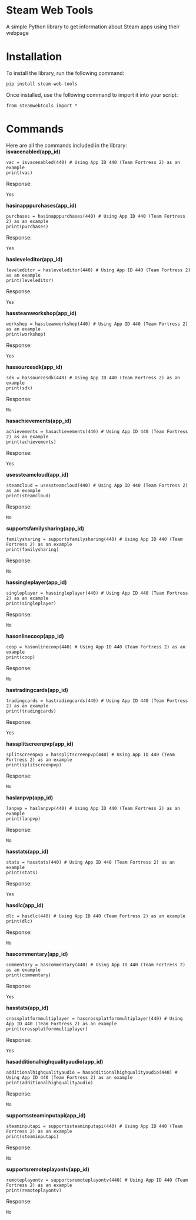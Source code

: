 # Steam Web Tools
 A simple Python library to get information about Steam apps using their webpage

 # Installation
 To install the library, run the following command:
 ```
pip install steam-web-tools
```
Once installed, use the following command to import it into your script:
```
from steamwebtools import *
```
# Commands
Here are all the commands included in the library: <br>
__isvacenabled(app_id)__
```
vac = isvacenabled(440) # Using App ID 440 (Team Fortress 2) as an example
print(vac)
```
Response:
```
Yes
```
__hasinapppurchases(app_id)__
```
purchases = hasinapppurchases(440) # Using App ID 440 (Team Fortress 2) as an example
print(purchases)
```
Response:
```
Yes
```
__hasleveleditor(app_id)__
```
leveleditor = hasleveleditor(440) # Using App ID 440 (Team Fortress 2) as an example
print(leveleditor)
```
Response:
```
Yes
```
__hassteamworkshop(app_id)__
```
workshop = hassteamworkshop(440) # Using App ID 440 (Team Fortress 2) as an example
print(workshop)
```
Response:
```
Yes
```
__hassourcesdk(app_id)__
```
sdk = hassourcesdk(440) # Using App ID 440 (Team Fortress 2) as an example
print(sdk)
```
Response:
```
No
```
__hasachievements(app_id)__
```
achievements = hasachievements(440) # Using App ID 440 (Team Fortress 2) as an example
print(achievements)
```
Response:
```
Yes
```
__usessteamcloud(app_id)__
```
steamcloud = usessteamcloud(440) # Using App ID 440 (Team Fortress 2) as an example
print(steamcloud)
```
Response:
```
No
```
__supportsfamilysharing(app_id)__
```
familysharing = supportsfamilysharing(440) # Using App ID 440 (Team Fortress 2) as an example
print(familysharing)
```
Response:
```
No
```
__hassingleplayer(app_id)__
```
singleplayer = hassingleplayer(440) # Using App ID 440 (Team Fortress 2) as an example
print(singleplayer)
```
Response:
```
No
```
__hasonlinecoop(app_id)__
```
coop = hasonlinecoop(440) # Using App ID 440 (Team Fortress 2) as an example
print(coop)
```
Response:
```
No
```
__hastradingcards(app_id)__
```
tradingcards = hastradingcards(440) # Using App ID 440 (Team Fortress 2) as an example
print(tradingcards)
```
Response:
```
Yes
```
__hassplitscreenpvp(app_id)__
```
splitscreenpvp = hassplitscreenpvp(440) # Using App ID 440 (Team Fortress 2) as an example
print(splitscreenpvp)
```
Response:
```
No
```
__haslanpvp(app_id)__
```
lanpvp = haslanpvp(440) # Using App ID 440 (Team Fortress 2) as an example
print(lanpvp)
```
Response:
```
No
```
__hasstats(app_id)__
```
stats = hasstats(440) # Using App ID 440 (Team Fortress 2) as an example
print(stats)
```
Response:
```
Yes
```
__hasdlc(app_id)__
```
dlc = hasdlc(440) # Using App ID 440 (Team Fortress 2) as an example
print(dlc)
```
Response:
```
No
```
__hascommentary(app_id)__
```
commentary = hascommentary(440) # Using App ID 440 (Team Fortress 2) as an example
print(commentary)
```
Response:
```
Yes
```
__hasstats(app_id)__
```
crossplatformmultiplayer = hascrossplatformmultiplayer(440) # Using App ID 440 (Team Fortress 2) as an example
print(crossplatformmultiplayer)
```
Response:
```
Yes
```
__hasadditionalhighqualityaudio(app_id)__
```
additionalhighqualityaudio = hasadditionalhighqualityaudio(440) # Using App ID 440 (Team Fortress 2) as an example
print(additionalhighqualityaudio)
```
Response:
```
No
```
__supportssteaminputapi(app_id)__
```
steaminputapi = supportssteaminputapi(440) # Using App ID 440 (Team Fortress 2) as an example
print(steaminputapi)
```
Response:
```
No
```
__supportsremoteplayontv(app_id)__
```
remoteplayontv = supportsremoteplayontv(440) # Using App ID 440 (Team Fortress 2) as an example
print(remoteplayontv)
```
Response:
```
No
```

